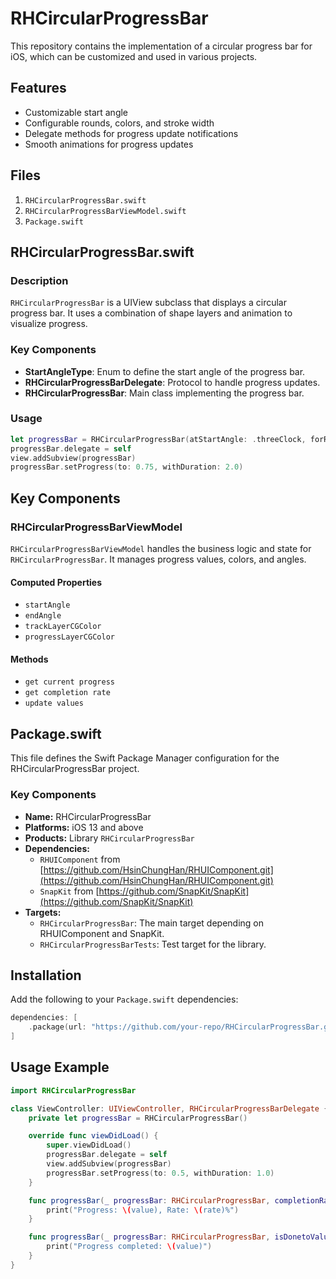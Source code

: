 # RHCircularProgressBar

This repository contains the implementation of a circular progress bar for iOS, which can be customized and used in various projects.

## Features
- Customizable start angle
- Configurable rounds, colors, and stroke width
- Delegate methods for progress update notifications
- Smooth animations for progress updates

## Files
1. `RHCircularProgressBar.swift`
2. `RHCircularProgressBarViewModel.swift`
3. `Package.swift`

## RHCircularProgressBar.swift

### Description
`RHCircularProgressBar` is a UIView subclass that displays a circular progress bar. It uses a combination of shape layers and animation to visualize progress.

### Key Components
- **StartAngleType**: Enum to define the start angle of the progress bar.
- **RHCircularProgressBarDelegate**: Protocol to handle progress updates.
- **RHCircularProgressBar**: Main class implementing the progress bar.

### Usage
```swift
let progressBar = RHCircularProgressBar(atStartAngle: .threeClock, forRounds: 2.0, progressLayerColor: .blue, strokeWidth: 8.0)
progressBar.delegate = self
view.addSubview(progressBar)
progressBar.setProgress(to: 0.75, withDuration: 2.0)
```

## Key Components

### RHCircularProgressBarViewModel

`RHCircularProgressBarViewModel` handles the business logic and state for `RHCircularProgressBar`. It manages progress values, colors, and angles.

#### Computed Properties

- `startAngle`
- `endAngle`
- `trackLayerCGColor`
- `progressLayerCGColor`

#### Methods

- `get current progress`
- `get completion rate`
- `update values`

## Package.swift

This file defines the Swift Package Manager configuration for the RHCircularProgressBar project.

### Key Components

- **Name:** RHCircularProgressBar
- **Platforms:** iOS 13 and above
- **Products:** Library `RHCircularProgressBar`
- **Dependencies:**
  - `RHUIComponent` from [https://github.com/HsinChungHan/RHUIComponent.git](https://github.com/HsinChungHan/RHUIComponent.git)
  - `SnapKit` from [https://github.com/SnapKit/SnapKit](https://github.com/SnapKit/SnapKit)
- **Targets:**
  - `RHCircularProgressBar`: The main target depending on RHUIComponent and SnapKit.
  - `RHCircularProgressBarTests`: Test target for the library.

## Installation

Add the following to your `Package.swift` dependencies:

```swift
dependencies: [
    .package(url: "https://github.com/your-repo/RHCircularProgressBar.git", from: "1.0.0")
]
```

## Usage Example
```swift
import RHCircularProgressBar

class ViewController: UIViewController, RHCircularProgressBarDelegate {
    private let progressBar = RHCircularProgressBar()

    override func viewDidLoad() {
        super.viewDidLoad()
        progressBar.delegate = self
        view.addSubview(progressBar)
        progressBar.setProgress(to: 0.5, withDuration: 1.0)
    }

    func progressBar(_ progressBar: RHCircularProgressBar, completionRateWillUpdate rate: Int, currentBarProgress value: Float) {
        print("Progress: \(value), Rate: \(rate)%")
    }

    func progressBar(_ progressBar: RHCircularProgressBar, isDonetoValue: Bool, currentBarProgress value: Float) {
        print("Progress completed: \(value)")
    }
}
```




